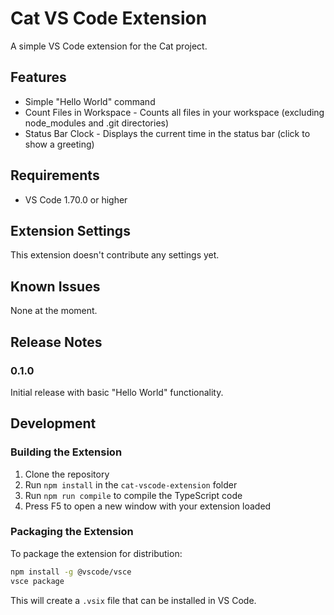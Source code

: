 # Cat VS Code Extension

A simple VS Code extension for the Cat project.

## Features

- Simple "Hello World" command
- Count Files in Workspace - Counts all files in your workspace (excluding node_modules and .git directories)
- Status Bar Clock - Displays the current time in the status bar (click to show a greeting)

## Requirements

- VS Code 1.70.0 or higher

## Extension Settings

This extension doesn't contribute any settings yet.

## Known Issues

None at the moment.

## Release Notes

### 0.1.0

Initial release with basic "Hello World" functionality.

## Development

### Building the Extension

1. Clone the repository
2. Run `npm install` in the `cat-vscode-extension` folder
3. Run `npm run compile` to compile the TypeScript code
4. Press F5 to open a new window with your extension loaded

### Packaging the Extension

To package the extension for distribution:

```bash
npm install -g @vscode/vsce
vsce package
```

This will create a `.vsix` file that can be installed in VS Code.
